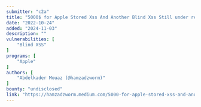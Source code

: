 ```yaml
---
submitter: "c2a"
title: "5000$ for Apple Stored Xss And Another Blind Xss Still under review"
date: "2022-10-24"
added: "2024-11-03"
description: ""
vulnerabilities: [
    "Blind XSS"
]
programs: [
    "Apple"
]
authors: [
    "Abdelkader Mouaz (@hamzadzworm)"
]
bounty: "undisclosed"
link: "https://hamzadzworm.medium.com/5000-for-apple-stored-xss-and-another-blind-xss-still-under-review-e9f6f5a76eb1"
---
```




